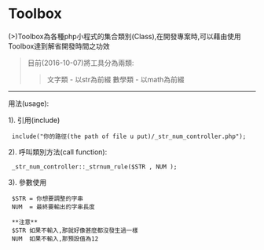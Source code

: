 # Toolbox
(>)Toolbox為各種php小程式的集合類別(Class),在開發專案時,可以藉由使用Toolbox達到解省開發時間之功效
>目前(2016-10-07)將工具分為兩類:  
>>文字類 - 以str為前綴
>>數學類 - 以math為前綴  

 <hr>
 用法(usage):
 
 1). 引用(include)
     
     include("你的路徑(the path of file u put)/_str_num_controller.php");
 
 2). 呼叫類別方法(call function):
 
     _str_num_controller::_strnum_rule($STR , NUM );
 
 3). 參數使用
 
     $STR = 你想要調整的字串
     NUM  = 最終要輸出的字串長度
     
     **注意**
     $STR 如果不輸入,那就好像甚麼都沒發生過一樣
     NUM  如果不輸入,那預設值為12
     
     
